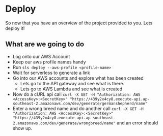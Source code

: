 # Deploy

So now that you have an overview of the project provided to you. Lets deploy it!

## What are we going to do
- Log onto our AWS Account
- Keep our aws profile names handy
- Run `sls deploy --aws-profile <profile-name>`
- Wait for serverless to generate a link
- Go into our AWS accounts and explore what has been created
    - Lets go to the API gateway and see what is there.
    - Lets go to AWS Lambda and see what is created
- Now do a cURL api call `curl -X GET -H "Authorization: AWS <AccessKey>:<SecretKey>" "https://439y2x4cy8.execute-api.ap-southeast-2.amazonaws.com/dev/generate/germanshepherd/name"`
- Enter a wrong breed name and do another call `curl -X GET -H "Authorization: AWS <AccessKey>:<SecretKey>" "https://439y2x4cy8.execute-api.ap-southeast-2.amazonaws.com/dev/generate/wrongbreed/name"` and an error should show up.